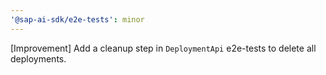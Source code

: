 ```yaml
---
'@sap-ai-sdk/e2e-tests': minor
---
```


[Improvement] Add a cleanup step in `DeploymentApi` e2e-tests to delete all deployments.
